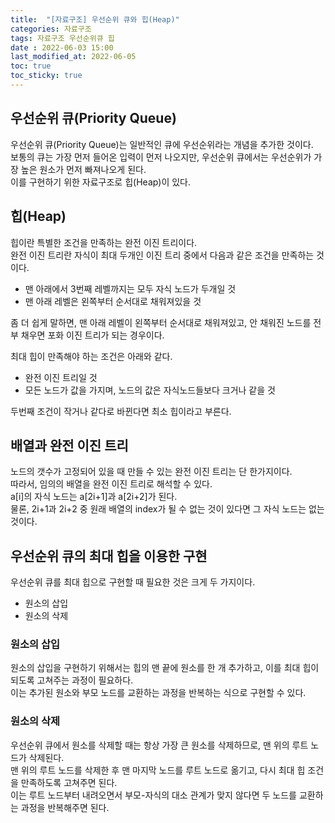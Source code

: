 ```yaml
---
title:  "[자료구조] 우선순위 큐와 힙(Heap)"
categories: 자료구조
tags: 자료구조 우선순위큐 힙
date : 2022-06-03 15:00
last_modified_at: 2022-06-05
toc: true
toc_sticky: true
---
```


## 우선순위 큐(Priority Queue)

우선순위 큐(Priority Queue)는 일반적인 큐에 우선순위라는 개념을 추가한 것이다.  
보통의 큐는 가장 먼저 들어온 입력이 먼저 나오지만, 우선순위 큐에서는 우선순위가 가장 높은 원소가 먼저 빠져나오게 된다.  
이를 구현하기 위한 자료구조로 힙(Heap)이 있다.

## 힙(Heap)

힙이란 특별한 조건을 만족하는 완전 이진 트리이다.  
완전 이진 트리란 자식이 최대 두개인 이진 트리 중에서 다음과 같은 조건을 만족하는 것이다.

- 맨 아래에서 3번째 레벨까지는 모두 자식 노드가 두개일 것
- 맨 아래 레벨은 왼쪽부터 순서대로 채워져있을 것

좀 더 쉽게 말하면, 맨 아래 레벨이 왼쪽부터 순서대로 채워져있고, 안 채워진 노드를 전부 채우면 포화 이진 트리가 되는 경우이다.

최대 힙이 만족해야 하는 조건은 아래와 같다.

- 완전 이진 트리일 것
- 모든 노드가 값을 가지며, 노드의 값은 자식노드들보다 크거나 같을 것

두번째 조건이 작거나 같다로 바뀐다면 최소 힙이라고 부른다.

## 배열과 완전 이진 트리

노드의 갯수가 고정되어 있을 때 만들 수 있는 완전 이진 트리는 단 한가지이다.  
따라서, 임의의 배열을 완전 이진 트리로 해석할 수 있다.  
a[i]의 자식 노드는 a[2i+1]과 a[2i+2]가 된다.  
물론, 2i+1과 2i+2 중 원래 배열의 index가 될 수 없는 것이 있다면 그 자식 노드는 없는 것이다.

## 우선순위 큐의 최대 힙을 이용한 구현

우선순위 큐를 최대 힙으로 구현할 때 필요한 것은 크게 두 가지이다.

- 원소의 삽입
- 원소의 삭제

### 원소의 삽입

원소의 삽입을 구현하기 위해서는 힙의 맨 끝에 원소를 한 개 추가하고, 이를 최대 힙이 되도록 고쳐주는 과정이 필요하다.  
이는 추가된 원소와 부모 노드를 교환하는 과정을 반복하는 식으로 구현할 수 있다.  

### 원소의 삭제

우선순위 큐에서 원소를 삭제할 때는 항상 가장 큰 원소를 삭제하므로, 맨 위의 루트 노드가 삭제된다.  
맨 위의 루트 노드를 삭제한 후 맨 마지막 노드를 루트 노드로 옮기고, 다시 최대 힙 조건을 만족하도록 고쳐주면 된다.  
이는 루트 노드부터 내려오면서 부모-자식의 대소 관계가 맞지 않다면 두 노드를 교환하는 과정을 반복해주면 된다.
